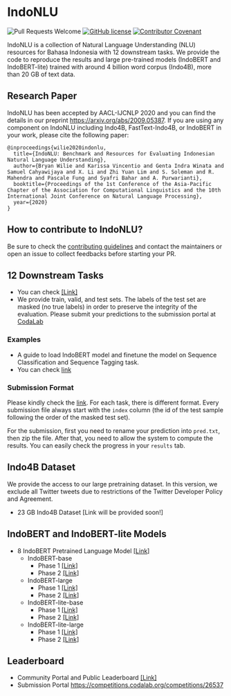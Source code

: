# IndoNLU 
![Pull Requests Welcome](https://img.shields.io/badge/PRs-welcome-brightgreen.svg?style=flat) [![GitHub license](https://img.shields.io/badge/license-MIT-blue.svg)](https://github.com/indobenchmark/indonlu/blob/master/LICENSE) [![Contributor Covenant](https://img.shields.io/badge/Contributor%20Covenant-v2.0%20adopted-ff69b4.svg)](code_of_conduct.md)

IndoNLU is a collection of Natural Language Understanding (NLU) resources for Bahasa Indonesia with 12 downstream tasks. We provide the code to reproduce the results and large pre-trained models (IndoBERT and IndoBERT-lite) trained with around 4 billion word corpus (Indo4B), more than 20 GB of text data.

## Research Paper
IndoNLU has been accepted by AACL-IJCNLP 2020 and you can find the details in our preprint https://arxiv.org/abs/2009.05387.
If you are using any component on IndoNLU including Indo4B, FastText-Indo4B, or IndoBERT in your work, please cite the following paper:
```
@inproceedings{wilie2020indonlu,
  title={IndoNLU: Benchmark and Resources for Evaluating Indonesian Natural Language Understanding},
  author={Bryan Wilie and Karissa Vincentio and Genta Indra Winata and Samuel Cahyawijaya and X. Li and Zhi Yuan Lim and S. Soleman and R. Mahendra and Pascale Fung and Syafri Bahar and A. Purwarianti},
  booktitle={Proceedings of the 1st Conference of the Asia-Pacific Chapter of the Association for Computational Linguistics and the 10th International Joint Conference on Natural Language Processing},
  year={2020}
}
```

## How to contribute to IndoNLU?
Be sure to check the [contributing guidelines](https://github.com/indobenchmark/indonlu/blob/master/CONTRIBUTING.md) and contact the maintainers or open an issue to collect feedbacks before starting your PR.

## 12 Downstream Tasks
- You can check [[Link]](https://github.com/indobenchmark/indonlu/tree/master/dataset)
- We provide train, valid, and test sets. The labels of the test set are masked (no true labels) in order to preserve the integrity of the evaluation. Please submit your predictions to the submission portal at [CodaLab](https://competitions.codalab.org/competitions/26537)

### Examples
- A guide to load IndoBERT model and finetune the model on Sequence Classification and Sequence Tagging task.
- You can check [link](https://github.com/indobenchmark/indonlu/tree/master/examples)

### Submission Format
Please kindly check the [link](https://github.com/indobenchmark/indonlu/tree/master/submission_examples). For each task, there is different format. Every submission file always start with the `index` column (the id of the test sample following the order of the masked test set). 

For the submission, first you need to rename your prediction into `pred.txt`, then zip the file. After that, you need to allow the system to compute the results. You can easily check the progress in your `results` tab.

## Indo4B Dataset
We provide the access to our large pretraining dataset. In this version, we exclude all Twitter tweets due to restrictions of the Twitter Developer Policy and Agreement.
- 23 GB Indo4B Dataset [Link will be provided soon!]

## IndoBERT and IndoBERT-lite Models
- 8 IndoBERT Pretrained Language Model [[Link]](https://huggingface.co/indobenchmark)
  - IndoBERT-base
    - Phase 1  [[Link]](https://huggingface.co/indobenchmark/indobert-base-p1)
    - Phase 2  [[Link]](https://huggingface.co/indobenchmark/indobert-base-p2)
  - IndoBERT-large
    - Phase 1  [[Link]](https://huggingface.co/indobenchmark/indobert-large-p1)
    - Phase 2  [[Link]](https://huggingface.co/indobenchmark/indobert-large-p2)
  - IndoBERT-lite-base
    - Phase 1  [[Link]](https://huggingface.co/indobenchmark/indobert-lite-base-p1)
    - Phase 2  [[Link]](https://huggingface.co/indobenchmark/indobert-lite-base-p2)
  - IndoBERT-lite-large
    - Phase 1  [[Link]](https://huggingface.co/indobenchmark/indobert-lite-large-p1)
    - Phase 2  [[Link]](https://huggingface.co/indobenchmark/indobert-lite-large-p2)

## Leaderboard
- Community Portal and Public Leaderboard [[Link]](https://www.indobenchmark.com/leaderboard.html)
- Submission Portal https://competitions.codalab.org/competitions/26537

